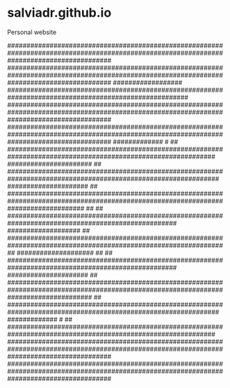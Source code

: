 # salviadr.github.io
Personal website


###########################################################################################################################################
###########################################################################################################################################
##################                  #######################################################################################################
###########################################################################################################################################
###########################################################################################################################################
#############          #  ## ##############################################################################################################
######################  ##  ###############################################################################################################
#####################  ##  ################################################################################################################
####################  ##  ##           ####################################################################################################
###################  ##  ##################################################################################################################
####################  ##  ##           ####################################################################################################
#####################  ##  ################################################################################################################
######################  ##  ###############################################################################################################
#############         #  ##  ##############################################################################################################
###########################################################################################################################################
###########################################################################################################################################
